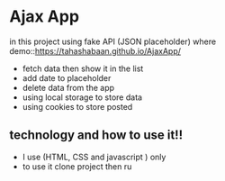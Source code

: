 # Ajax App
  in this project using fake API (JSON placeholder) where 
    demo::https://tahashabaan.github.io/AjaxApp/
   - fetch data then show it in the list
   - add date to placeholder
   - delete data from the app
   - using local storage to store data
   - using cookies to store posted

## technology and how to use it!!
  - I use (HTML, CSS and javascript ) only
  - to use it clone project then ru
